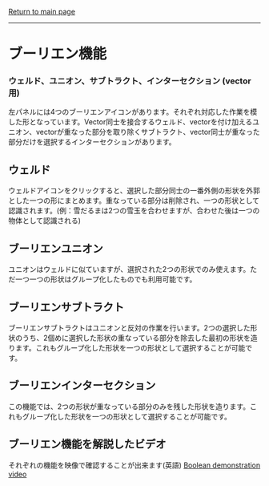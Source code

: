 [Return to main page](README.md)

----

# ブーリエン機能

### ウェルド、ユニオン、サブトラクト、インターセクション (vector用)


左パネルには4つのブーリエンアイコンがあります。それぞれ対応した作業を模した形となっています。Vector同士を接合するウェルド、vectorを付け加えるユニオン、vectorが重なった部分を取り除くサブトラクト、vector同士が重なった 部分だけを選択するインターセクションがあります。

## ウェルド

ウェルドアイコンをクリックすると、選択した部分同士の一番外側の形状を外郭とした一つの形にまとめます。重なっている部分は削除され、一つの形状として認識されます。(例：雪だるまは2つの雪玉を合わせますが、合わせた後は一つの物体として認識される)

## ブーリエンユニオン

ユニオンはウェルドに似ていますが、選択された2つの形状でのみ使えます。ただ一つ一つの形状はグループ化したものでも利用可能です。

## ブーリエンサブトラクト 

ブーリエンサブトラクトはユニオンと反対の作業を行います。2つの選択した形状のうち、2個めに選択した形状の重なっている部分を除去した最初の形状を造ります。これもグループ化した形状を一つの形状として選択することが可能です。

## ブーリエンインターセクション

この機能では、2つの形状が重なっている部分のみを残した形状を造ります。これもグループ化した形状を一つの形状として選択することが可能です。


## ブーリエン機能を解説したビデオ

それぞれの機能を映像で確認することが出来ます(英語) [Boolean demonstration video](https://www.youtube.com/watch?v=51cXqmNHgeI)

